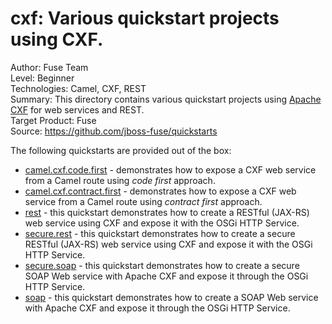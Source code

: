 cxf: Various quickstart projects using CXF.
======================================================
Author: Fuse Team  
Level: Beginner  
Technologies: Camel, CXF, REST  
Summary: This directory contains various quickstart projects using [Apache CXF](http://cxf.apache.org) for web services and REST.  
Target Product: Fuse  
Source: <https://github.com/jboss-fuse/quickstarts>  

The following quickstarts are provided out of the box:

* [camel.cxf.code.first](camel-cxf-code-first) - demonstrates how to expose a CXF web service from a Camel route using _code first_ approach.
* [camel.cxf.contract.first](camel-cxf-contract-first) - demonstrates how to expose a CXF web service from a Camel route using _contract first_ approach.
* [rest](rest) - this quickstart demonstrates how to create a RESTful (JAX-RS) web service using CXF and expose it with the OSGi HTTP Service.
* [secure.rest](secure-rest) - this quickstart demonstrates how to create a secure RESTful (JAX-RS) web service using CXF and expose it with the OSGi HTTP Service.
* [secure.soap](secure-soap) - this quickstart demonstrates how to create a secure SOAP Web service with Apache CXF and expose it through the OSGi HTTP Service.
* [soap](soap) - this quickstart demonstrates how to create a SOAP Web service with Apache CXF and expose it through the OSGi HTTP Service.
